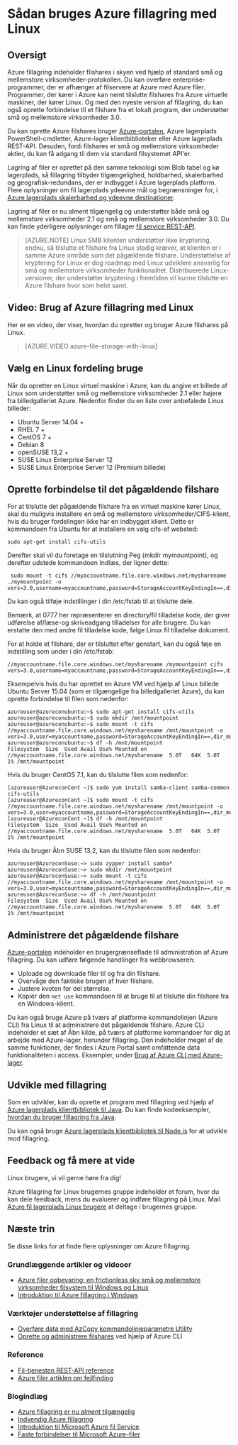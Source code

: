 <properties
    pageTitle="Sådan bruges Azure filer med Linux | Microsoft Azure"
        description="Oprette en Azure filshare i skyen med denne trinvist selvstudium. Administrere din fil del indhold, og oprette forbindelse til et filshare fra en Azure virtuel maskine (VM) bruger Linux eller et lokalt program, der understøtter små og mellemstore virksomheder 3.0."
        services="storage"
        documentationCenter="na"
        authors="mine-msft"
        manager="aungoo"
        editor="tysonn" />

<tags ms.service="storage"
      ms.workload="storage"
      ms.tgt_pltfrm="na"
      ms.devlang="na"
      ms.topic="article"
      ms.date="10/18/2016"
      ms.author="minet" />


# <a name="how-to-use-azure-file-storage-with-linux"></a>Sådan bruges Azure fillagring med Linux

## <a name="overview"></a>Oversigt

Azure fillagring indeholder filshares i skyen ved hjælp af standard små og mellemstore virksomheder-protokollen. Du kan overføre enterprise-programmer, der er afhænger af filservere at Azure med Azure filer. Programmer, der kører i Azure kan nemt tilslutte filshares fra Azure virtuelle maskiner, der kører Linux. Og med den nyeste version af fillagring, du kan også oprette forbindelse til et filshare fra et lokalt program, der understøtter små og mellemstore virksomheder 3.0.

Du kan oprette Azure filshares bruger [Azure-portalen](https://portal.azure.com), Azure lagerplads PowerShell-cmdletter, Azure-lager klientbiblioteker eller Azure lagerplads REST-API. Desuden, fordi filshares er små og mellemstore virksomheder aktier, du kan få adgang til dem via standard filsystemet API'er.

Lagring af filer er oprettet på den samme teknologi som Blob tabel og kø lagerplads, så fillagring tilbyder tilgængelighed, holdbarhed, skalerbarhed og geografisk-redundans, der er indbygget i Azure lagerplads platform. Flere oplysninger om fil lagerplads ydeevne mål og begrænsninger for, i [Azure lagerplads skalerbarhed og ydeevne destinationer](storage-scalability-targets.md).

Lagring af filer er nu alment tilgængelig og understøtter både små og mellemstore virksomheder 2.1 og små og mellemstore virksomheder 3.0. Du kan finde yderligere oplysninger om fillager [fil service REST-API](https://msdn.microsoft.com/library/azure/dn167006.aspx).

>[AZURE.NOTE] Linux SMB klienten understøtter ikke kryptering, endnu, så tilslutte et filshare fra Linux stadig kræver, at klienten er i samme Azure område som det pågældende filshare. Understøttelse af kryptering for Linux er dog roadmap med Linux udviklere ansvarlig for små og mellemstore virksomheder funktionalitet. Distribuerede Linux-versioner, der understøtter kryptering i fremtiden vil kunne tilslutte en Azure filshare hvor som helst samt.

## <a name="video-using-azure-file-storage-with-linux"></a>Video: Brug af Azure fillagring med Linux

Her er en video, der viser, hvordan du opretter og bruger Azure filshares på Linux.

> [AZURE.VIDEO azure-file-storage-with-linux]

## <a name="choose-a-linux-distribution-to-use"></a>Vælg en Linux fordeling bruge ##

Når du opretter en Linux virtuel maskine i Azure, kan du angive et billede af Linux som understøtter små og mellemstore virksomheder 2.1 eller højere fra billedgalleriet Azure. Nedenfor finder du en liste over anbefalede Linux billeder:

- Ubuntu Server 14.04 +
- RHEL 7 +
- CentOS 7 +
- Debian 8
- openSUSE 13,2 +
- SUSE Linux Enterprise Server 12
- SUSE Linux Enterprise Server 12 (Premium billede)

## <a name="mount-the-file-share"></a>Oprette forbindelse til det pågældende filshare ##

For at tilslutte det pågældende filshare fra en virtuel maskine kører Linux, skal du muligvis installere en små og mellemstore virksomheder/CIFS-klient, hvis du bruger fordelingen ikke har en indbygget klient. Dette er kommandoen fra Ubuntu for at installere en valg cifs-af websted:

    sudo apt-get install cifs-utils

Derefter skal vil du foretage en tilslutning Peg (mkdir mymountpoint), og derefter udstede kommandoen Indlæs, der ligner dette:

     sudo mount -t cifs //myaccountname.file.core.windows.net/mysharename ./mymountpoint -o vers=3.0,username=myaccountname,password=StorageAccountKeyEndingIn==,dir_mode=0777,file_mode=0777

Du kan også tilføje indstillinger i din /etc/fstab til at tilslutte dele.

Bemærk, at 0777 her repræsenterer en directory/fil tilladelse kode, der giver udførelse af/læse-og skriveadgang tilladelser for alle brugere. Du kan erstatte den med andre fil tilladelse kode, følge Linux fil tilladelse dokument.

For at holde et filshare, der er tilsluttet efter genstart, kan du også føje en indstilling som under i din /etc/fstab:

    //myaccountname.file.core.windows.net/mysharename /mymountpoint cifs vers=3.0,username=myaccountname,password=StorageAccountKeyEndingIn==,dir_mode=0777,file_mode=0777

Eksempelvis hvis du har oprettet en Azure VM ved hjælp af Linux billede Ubuntu Server 15.04 (som er tilgængelige fra billedgalleriet Azure), du kan oprette forbindelse til filen som nedenfor:

    azureuser@azureconubuntu:~$ sudo apt-get install cifs-utils
    azureuser@azureconubuntu:~$ sudo mkdir /mnt/mountpoint
    azureuser@azureconubuntu:~$ sudo mount -t cifs //myaccountname.file.core.windows.net/mysharename /mnt/mountpoint -o vers=3.0,user=myaccountname,password=StorageAccountKeyEndingIn==,dir_mode=0777,file_mode=0777
    azureuser@azureconubuntu:~$ df -h /mnt/mountpoint
    Filesystem  Size  Used Avail Use% Mounted on
    //myaccountname.file.core.windows.net/mysharename  5.0T   64K  5.0T   1% /mnt/mountpoint

Hvis du bruger CentOS 7.1, kan du tilslutte filen som nedenfor:

    [azureuser@AzureconCent ~]$ sudo yum install samba-client samba-common cifs-utils
    [azureuser@AzureconCent ~]$ sudo mount -t cifs //myaccountname.file.core.windows.net/mysharename /mnt/mountpoint -o vers=3.0,user=myaccountname,password=StorageAccountKeyEndingIn==,dir_mode=0777,file_mode=0777
    [azureuser@AzureconCent ~]$ df -h /mnt/mountpoint
    Filesystem  Size  Used Avail Use% Mounted on
    //myaccountname.file.core.windows.net/mysharename  5.0T   64K  5.0T   1% /mnt/mountpoint

Hvis du bruger Åbn SUSE 13,2, kan du tilslutte filen som nedenfor:

    azureuser@AzureconSuse:~> sudo zypper install samba*  
    azureuser@AzureconSuse:~> sudo mkdir /mnt/mountpoint
    azureuser@AzureconSuse:~> sudo mount -t cifs //myaccountname.file.core.windows.net/mysharename /mnt/mountpoint -o vers=3.0,user=myaccountname,password=StorageAccountKeyEndingIn==,dir_mode=0777,file_mode=0777
    azureuser@AzureconSuse:~> df -h /mnt/mountpoint
    Filesystem  Size  Used Avail Use% Mounted on
    //myaccountname.file.core.windows.net/mysharename  5.0T   64K  5.0T   1% /mnt/mountpoint

## <a name="manage-the-file-share"></a>Administrere det pågældende filshare ##

[Azure-portalen](https://portal.azure.com) indeholder en brugergrænseflade til administration af Azure fillagring. Du kan udføre følgende handlinger fra webbrowseren:

- Uploade og downloade filer til og fra din filshare.
- Overvåge den faktiske brugen af hver filshare.
- Justere kvoten for del størrelse.
- Kopiér den `net use` kommandoen til at bruge til at tilslutte din filshare fra en Windows-klient.

Du kan også bruge Azure på tværs af platforme kommandolinjen (Azure CLI) fra Linux til at administrere det pågældende filshare. Azure CLI indeholder et sæt af Åbn kilde, på tværs af platforme kommandoer for dig at arbejde med Azure-lager, herunder fillagring. Den indeholder meget af de samme funktioner, der findes i Azure Portal samt omfattende data funktionaliteten i access. Eksempler, under [Brug af Azure CLI med Azure-lager](storage-azure-cli.md).

## <a name="develop-with-file-storage"></a>Udvikle med fillagring ##

Som en udvikler, kan du oprette et program med fillagring ved hjælp af [Azure lagerplads klientbibliotek til Java](https://github.com/azure/azure-storage-java). Du kan finde kodeeksempler, [hvordan du bruger fillagring fra Java](storage-java-how-to-use-file-storage.md).

Du kan også bruge [Azure lagerplads klientbibliotek til Node.js](https://github.com/Azure/azure-storage-node) for at udvikle mod fillagring.

## <a name="feedback-and-more-information"></a>Feedback og få mere at vide ##

Linux brugere, vi vil gerne høre fra dig!

Azure fillagring for Linux brugernes gruppe indeholder et forum, hvor du kan dele feedback, mens du evaluerer og indføre fillagring på Linux. Mail [Azure fil lagerplads Linux brugere](mailto:azurefileslinuxusers@microsoft.com) at deltage i brugernes gruppe.

## <a name="next-steps"></a>Næste trin

Se disse links for at finde flere oplysninger om Azure fillagring.

### <a name="conceptual-articles-and-videos"></a>Grundlæggende artikler og videoer

- [Azure filer opbevaring: en frictionless sky små og mellemstore virksomheder filsystem til Windows og Linux](https://azure.microsoft.com/documentation/videos/azurecon-2015-azure-files-storage-a-frictionless-cloud-smb-file-system-for-windows-and-linux/)
- [Introduktion til Azure fillagring i Windows](storage-dotnet-how-to-use-files.md)

### <a name="tooling-support-for-file-storage"></a>Værktøjer understøttelse af fillagring

- [Overføre data med AzCopy kommandolinjeparametre Utility](storage-use-azcopy.md)
- [Oprette og administrere filshares](storage-azure-cli.md#create-and-manage-file-shares) ved hjælp af Azure CLI

### <a name="reference"></a>Reference

- [Fil-tjenesten REST-API reference](http://msdn.microsoft.com/library/azure/dn167006.aspx)
- [Azure filer artiklen om fejlfinding](storage-troubleshoot-file-connection-problems.md)

### <a name="blog-posts"></a>Blogindlæg

- [Azure fillagring er nu alment tilgængelig](https://azure.microsoft.com/blog/azure-file-storage-now-generally-available/)
- [Indvendig Azure fillagring](https://azure.microsoft.com/blog/inside-azure-file-storage/)
- [Introduktion til Microsoft Azure fil Service](http://blogs.msdn.com/b/windowsazurestorage/archive/2014/05/12/introducing-microsoft-azure-file-service.aspx)
- [Faste forbindelser til Microsoft Azure-filer](http://blogs.msdn.com/b/windowsazurestorage/archive/2014/05/27/persisting-connections-to-microsoft-azure-files.aspx)
